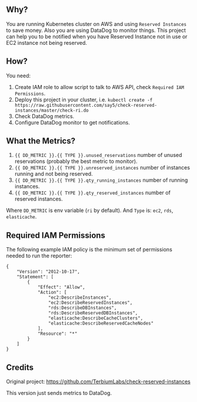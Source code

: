 ## Why?

You are running Kubernetes cluster on AWS and using `Reserved Instances` to save money. Also you are using DataDog to monitor things. This project can help you to be notified when you have Reserved Instance not in use or EC2 instance not being reserved.

## How?

You need:

1. Create IAM role to allow script to talk to AWS API, check `Required IAM Permissions`.
2. Deploy this project in your cluster, i.e. `kubectl create -f https://raw.githubusercontent.com/say5/check-reserved-instances/master/check-ri.do`
3. Check DataDog metrics.
4. Configure DataDog monitor to get notifications.

## What the Metrics?

1. `{{ DD_METRIC }}.{{ TYPE }}.unused_reservations` number of unused reservations (probably the best metric to monitor).
2. `{{ DD_METRIC }}.{{ TYPE }}.unreserved_instances` number of instances running and not being reserved.
3. `{{ DD_METRIC }}.{{ TYPE }}.qty_running_instances` number of running instances.
4. `{{ DD_METRIC }}.{{ TYPE }}.qty_reserved_instances` number of reserved instances.

Where `DD_METRIC` is env variable (`ri` by default). And `Type` is: `ec2`, `rds`, `elasticache`.


## Required IAM Permissions

The following example IAM policy is the minimum set of permissions
needed to run the reporter:


```
{
    "Version": "2012-10-17",
    "Statement": [
        {
            "Effect": "Allow",
            "Action": [
                "ec2:DescribeInstances",
                "ec2:DescribeReservedInstances",
                "rds:DescribeDBInstances",
                "rds:DescribeReservedDBInstances",
                "elasticache:DescribeCacheClusters",
                "elasticache:DescribeReservedCacheNodes"
            ],
            "Resource": "*"
        }
    ]
}
```

## Credits

Original project:
https://github.com/TerbiumLabs/check-reserved-instances

This version just sends metrics to DataDog.
